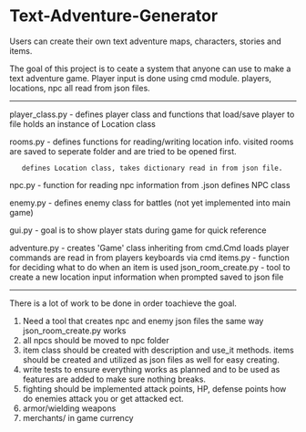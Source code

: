 # Text-Adventure-Generator
Users can create their own text adventure maps, characters, stories and items.


The goal of this project is to ceate a system that anyone can use to make a text adventure game.
Player input is done using cmd module.
players, locations, npc all read from json files.
***************************************************************************************
player_class.py - defines player class and functions that load/save player to file
		holds an instance of Location class
		  
rooms.py - defines functions for reading/writing location info.
	   visited rooms are saved to seperate folder and are tried to be opened first.
	
	   defines Location class, takes dictionary read in from json file.

npc.py - function for reading npc information from .json
	 defines NPC class

enemy.py - defines enemy class for battles (not yet implemented into main game)

gui.py - goal is to show player stats during game for quick reference

adventure.py - creates 'Game' class inheriting from cmd.Cmd
		loads player
		commands are read in from players keyboards via cmd
items.py - function for deciding what to do when an item is used
json_room_create.py - tool to create a new location 
			input information when prompted
			saved to json file
*******************************************************************************************
There is a lot of work to be done in order toachieve the goal.

1. Need a tool that creates npc and enemy json files the same way json_room_create.py works
2. all npcs should be moved to npc folder
3. item class should be created with description and use_it methods.
	items should be created and utilized as json files as well for easy creating.
4. write tests to ensure everything works as planned and to be used as features are added 
	to make sure nothing breaks.
5. fighting should be implemented
	attack points, HP, defense points
	how do enemies attack you or get attacked ect.
6. armor/wielding weapons
7. merchants/ in game currency            
